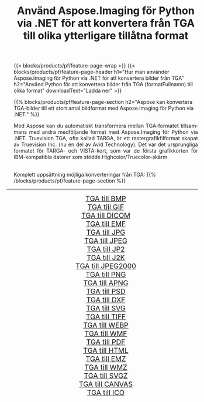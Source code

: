 ﻿---
title: Använd Aspose.Imaging för Python via .NET för att konvertera från TGA till olika ytterligare tillåtna format 
weight: 3920
url: /sv/python-net/conversion/from/tga/ 
lang: sv
langdirlevel: 2
locales: zh-hans,ja,it,ru,de,es,fr,nl,id,lt,pl,pt,vi,tr,ko,zh-hant,ar,hi,th,sv,cs,uk,he
description: Du kan snabbt omvandla från TGA(Targa grafik) till olika format med Aspose.Imaging för Python via .NET.
---

{{< blocks/products/pf/feature-page-wrap >}}
{{< blocks/products/pf/feature-page-header h1="Hur man använder Aspose.Imaging för Python via .NET för att konvertera bilder från TGA" h2="Använd Python för att konvertera bilder från TGA (formatFullnamn) till olika format" downloadText="Ladda ner" >}}


{{% blocks/products/pf/feature-page-section  h2="Aspose kan konvertera TGA-bilder till ett stort antal bildformat med Aspose.Imaging för Python via .NET." %}}
<p align=justify>Med Aspose kan du automatiskt transformera mellan TGA-formatet tillsammans med andra medföljande format med Aspose.Imaging för Python via .NET. Truevision TGA, ofta kallad TARGA, är ett rastergrafikfilformat skapat av Truevision Inc. (nu en del av Avid Technology). Det var det ursprungliga formatet för TARGA- och VISTA-kort, som var de första grafikkorten för IBM-kompatibla datorer som stödde Highcolor/Truecolor-skärm.</p>
<br/>
Komplett uppsättning möjliga konverteringar från TGA:
{{% /blocks/products/pf/feature-page-section %}}
<div class="container-fluid productfamilypage bg-gray">
    <div class="convertypes bg-gray agp-content section">
        <div class="container">
		<hr style="margin-left:-20px;"/>
		<div class="row other-converters" style="gap: 10px;font-size: 19px;text-align:center;">
		    <div class='col-md-2 other-converter remove-lp remove-rp'><a href="/imaging/sv/python-net/conversion/tga-to-bmp/" style="padding:15px;">TGA till BMP</a></div><div class='col-md-2 other-converter remove-lp remove-rp'><a href="/imaging/sv/python-net/conversion/tga-to-gif/" style="padding:15px;">TGA till GIF</a></div><div class='col-md-2 other-converter remove-lp remove-rp'><a href="/imaging/sv/python-net/conversion/tga-to-dicom/" style="padding:15px;">TGA till DICOM</a></div><div class='col-md-2 other-converter remove-lp remove-rp'><a href="/imaging/sv/python-net/conversion/tga-to-emf/" style="padding:15px;">TGA till EMF</a></div><div class='col-md-2 other-converter remove-lp remove-rp'><a href="/imaging/sv/python-net/conversion/tga-to-jpg/" style="padding:15px;">TGA till JPG</a></div><div class='col-md-2 other-converter remove-lp remove-rp'><a href="/imaging/sv/python-net/conversion/tga-to-jpeg/" style="padding:15px;">TGA till JPEG</a></div><div class='col-md-2 other-converter remove-lp remove-rp'><a href="/imaging/sv/python-net/conversion/tga-to-jp2/" style="padding:15px;">TGA till JP2</a></div><div class='col-md-2 other-converter remove-lp remove-rp'><a href="/imaging/sv/python-net/conversion/tga-to-j2k/" style="padding:15px;">TGA till J2K</a></div><div class='col-md-2 other-converter remove-lp remove-rp'><a href="/imaging/sv/python-net/conversion/tga-to-jpeg2000/" style="padding:15px;">TGA till JPEG2000</a></div><div class='col-md-2 other-converter remove-lp remove-rp'><a href="/imaging/sv/python-net/conversion/tga-to-png/" style="padding:15px;">TGA till PNG</a></div><div class='col-md-2 other-converter remove-lp remove-rp'><a href="/imaging/sv/python-net/conversion/tga-to-apng/" style="padding:15px;">TGA till APNG</a></div><div class='col-md-2 other-converter remove-lp remove-rp'><a href="/imaging/sv/python-net/conversion/tga-to-psd/" style="padding:15px;">TGA till PSD</a></div><div class='col-md-2 other-converter remove-lp remove-rp'><a href="/imaging/sv/python-net/conversion/tga-to-dxf/" style="padding:15px;">TGA till DXF</a></div><div class='col-md-2 other-converter remove-lp remove-rp'><a href="/imaging/sv/python-net/conversion/tga-to-svg/" style="padding:15px;">TGA till SVG</a></div><div class='col-md-2 other-converter remove-lp remove-rp'><a href="/imaging/sv/python-net/conversion/tga-to-tiff/" style="padding:15px;">TGA till TIFF</a></div><div class='col-md-2 other-converter remove-lp remove-rp'><a href="/imaging/sv/python-net/conversion/tga-to-webp/" style="padding:15px;">TGA till WEBP</a></div><div class='col-md-2 other-converter remove-lp remove-rp'><a href="/imaging/sv/python-net/conversion/tga-to-wmf/" style="padding:15px;">TGA till WMF</a></div><div class='col-md-2 other-converter remove-lp remove-rp'><a href="/imaging/sv/python-net/conversion/tga-to-pdf/" style="padding:15px;">TGA till PDF</a></div><div class='col-md-2 other-converter remove-lp remove-rp'><a href="/imaging/sv/python-net/conversion/tga-to-html/" style="padding:15px;">TGA till HTML</a></div><div class='col-md-2 other-converter remove-lp remove-rp'><a href="/imaging/sv/python-net/conversion/tga-to-emz/" style="padding:15px;">TGA till EMZ</a></div><div class='col-md-2 other-converter remove-lp remove-rp'><a href="/imaging/sv/python-net/conversion/tga-to-wmz/" style="padding:15px;">TGA till WMZ</a></div><div class='col-md-2 other-converter remove-lp remove-rp'><a href="/imaging/sv/python-net/conversion/tga-to-svgz/" style="padding:15px;">TGA till SVGZ</a></div><div class='col-md-2 other-converter remove-lp remove-rp'><a href="/imaging/sv/python-net/conversion/tga-to-canvas/" style="padding:15px;">TGA till CANVAS</a></div><div class='col-md-2 other-converter remove-lp remove-rp'><a href="/imaging/sv/python-net/conversion/tga-to-ico/" style="padding:15px;">TGA till ICO</a></div>
                </div>
        </div>
    </div>
</div>
<br/>

